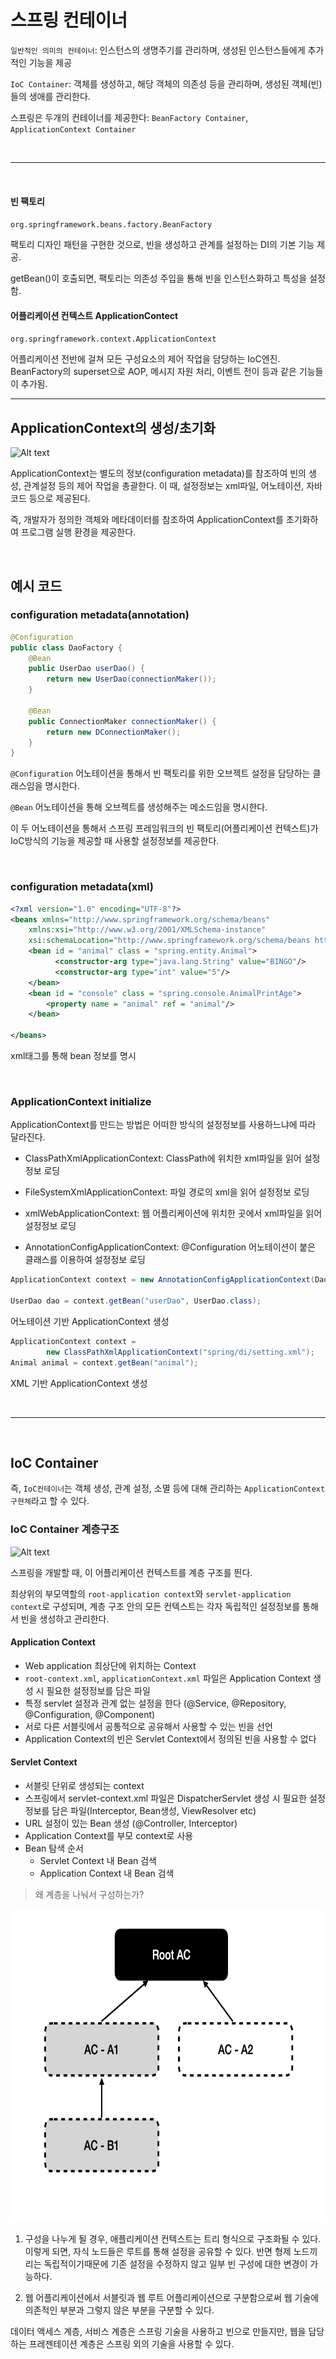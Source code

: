 
# 스프링 컨테이너

`일반적인 의미의 컨테이너`: 인스턴스의 생명주기를 관리하며, 생성된 인스턴스들에게 추가적인 기능을 제공

`IoC Container`: 객체를 생성하고, 해당 객체의 의존성 등을 관리하며, 생성된 객체(빈)들의 생애를 관리한다.

스프링은 두개의 컨테이너를 제공한다: `BeanFactory Container`, `ApplicationContext Container`


<br>

---

<br>



####  빈 팩토리
 `org.springframework.beans.factory.BeanFactory`

팩토리 디자인 패턴을 구현한 것으로, 빈을 생성하고 관계를 설정하는 DI의 기본 기능 제공.

getBean()이 호출되면, 팩토리는 의존성 주입을 툥해 빈을 인스턴스화하고 특성을 설정함.



#### 어플리케이션 컨텍스트 ApplicationContect

`org.springframework.context.ApplicationContext`

어플리케이션 전반에 걸쳐 모든 구성요소의 제어 작업을 담당하는 IoC엔진. BeanFactory의 superset으로 AOP, 메시지 자원 처리, 이벤트 전이 등과 같은 기능들이 추가됨.


---

## ApplicationContext의 생성/초기화

![Alt text](https://docs.spring.io/spring-framework/docs/current/reference/html/images/container-magic.png)

ApplicationContext는 별도의 정보(configuration metadata)를 참조하여 빈의 생성, 관계설정 등의 제어 작업을 총괄한다.
이 때, 설정정보는 xml파일, 어노테이션, 자바코드 등으로 제공된다. 

즉, 개발자가 정의한 객체와 메타데이터를 참조하여 ApplicationContext를 초기화하여 프로그램 실행 환경을 제공한다.

<br>

## 예시 코드

### configuration metadata(annotation)
```JAVA
@Configuration
public class DaoFactory {
    @Bean
    public UserDao userDao() {
        return new UserDao(connectionMaker());
    }

    @Bean
    public ConnectionMaker connectionMaker() {
        return new DConnectionMaker();
    }
}
```
`@Configuration` 어노테이션을 통해서 빈 팩토리를 위한 오브젝트 설정을 담당하는 클래스임을 명시한다.

`@Bean` 어노테이션을 통해 오브젝트를 생성해주는 메소드임을 명시한다.

이 두 어노테이션을 통해서 스프링 프레임워크의 빈 팩토리(어플리케이션 컨텍스트)가 IoC방식의 기능을 제공할 때 사용할 설정정보를 제공한다.

<br>

### configuration metadata(xml)
```XML
<?xml version="1.0" encoding="UTF-8"?>
<beans xmlns="http://www.springframework.org/schema/beans"
	xmlns:xsi="http://www.w3.org/2001/XMLSchema-instance"
	xsi:schemaLocation="http://www.springframework.org/schema/beans http://www.springframework.org/schema/beans/spring-beans.xsd">
	<bean id = "animal" class = "spring.entity.Animal">
          <constructor-arg type="java.lang.String" value="BINGO"/>
          <constructor-arg type="int" value="5"/>
	</bean>
	<bean id = "console" class = "spring.console.AnimalPrintAge">
		<property name = "animal" ref = "animal"/>
	</bean>

</beans>
```
xml태그를 통해 bean 정보를 명시


<br>

### ApplicationContext initialize

ApplicationContext를 만드는 방법은 어떠한 방식의 설정정보를 사용하느냐에 따라 달라진다. 

- ClassPathXmlApplicationContext: ClassPath에 위치한 xml파일을 읽어 설정정보 로딩

- FileSystemXmlApplicationContext: 파일 경로의 xml을 읽어 설정정보 로딩

- xmlWebApplicationContext: 웹 어플리케이션에 위치한 곳에서 xml파일을 읽어 설정정보 로딩

- AnnotationConfigApplicationContext: @Configuration 어노테이션이 붙은 클래스를 이용하여 설정정보 로딩

```JAVA
ApplicationContext context = new AnnotationConfigApplicationContext(DaoFactory.class);

UserDao dao = context.getBean("userDao", UserDao.class);
```
어노테이션 기반 ApplicationContext 생성

```JAVA
ApplicationContext context = 
		new ClassPathXmlApplicationContext("spring/di/setting.xml");
Animal animal = context.getBean("animal");
```
XML 기반 ApplicationContext 생성

<br>

---

<br>

## IoC Container

즉, `IoC컨테이너`는 객체 생성, 관계 설정, 소멸 등에 대해 관리하는 `ApplicationContext 구현체`라고 할 수 있다. <br>


### IoC Container 계층구조


![Alt text](https://jaehun2841.github.io/2018/10/21/2018-10-21-spring-context/99A34C3359FEAA8410.png)



스프링을 개발할 때, 이 어플리케이션 컨텍스트를 계층 구조를 띈다.

최상위의 부모역할의 `root-application context`와 `servlet-application context`로 구성되며, 계층 구조 안의 모든 컨텍스트는 각자 독립적인 설정정보를 통해서 빈을 생성하고 관리한다.


#### Application Context
- Web application 최상단에 위치하는 Context
- `root-context.xml`, `applicationContext.xml` 파일은 Application Context 생성 시 필요한 설정정보를 담은 파일 
- 특정 servlet 설정과 관계 없는 설정을 한다 (@Service, @Repository, @Configuration, @Component)
- 서로 다른 서블릿에서 공통적으로 공유해서 사용할 수 있는 빈을 선언
- Application Context의 빈은 Servlet Context에서 정의된 빈을 사용할 수 없다

#### Servlet Context

- 서블릿 단위로 생성되는 context
- 스프링에서 servlet-context.xml 파일은 DispatcherServlet 생성 시 필요한 설정 정보를 담은 파일(Interceptor, Bean생성, ViewResolver etc)
- URL 설정이 있는 Bean 생성 (@Controller, Interceptor)
- Application Context를 부모 context로 사용
- Bean 탐색 순서
    - Servlet Context 내 Bean 검색
    - Application Context 내 Bean 검색

>왜 계층을 나눠서 구성하는가?

<img src="/assets/images/container/application_context_hierachey.png" width="550" height="500">


1. 구성을 나누게 될 경우, 애플리케이션 컨텍스트는 트리 형식으로 구조화될 수 있다. 이렇게 되면, 자식 노드들은 루트를 통해 설정을 공유할 수 있다. 반면 형제 노드끼리는 독립적이기때문에 기존 설정을 수정하지 않고 일부 빈 구성에 대한 변경이 가능하다.

2. 웹 어플리케이션에서 서블릿과 웹 루트 어플리케이션으로 구분함으로써 웹 기술에 의존적인 부분과 그렇지 않은 부분을 구분할 수 있다. 

데이터 액세스 계층, 서비스 계층은 스프링 기술을 사용하고 빈으로 만들지만, 웹을 담당하는 프레젠테이션 계층은 스프링 외의 기술을 사용할 수 있다. 